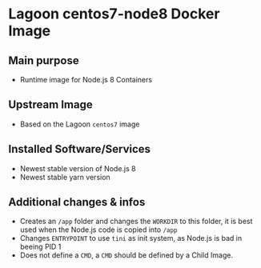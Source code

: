 # Lagoon centos7-node8 Docker Image

## Main purpose
- Runtime image for Node.js 8 Containers

## Upstream Image
- Based on the Lagoon `centos7` image

## Installed Software/Services
- Newest stable version of Node.js 8
- Newest stable yarn version

## Additional changes & infos
- Creates an `/app` folder and changes the `WORKDIR` to this folder, it is best used when the Node.js code is copied into `/app`
- Changes `ENTRYPOINT` to use `tini` as init system, as Node.js is bad in beeing PID 1
- Does not define a `CMD`, a `CMD` should be defined by a Child Image.